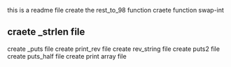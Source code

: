 this is a readme file
create the rest_to_98 function
craete function swap-int
## craete _strlen file
create _puts file
create print_rev file
create rev_string file
create puts2 file
create puts_half file
create print array file
